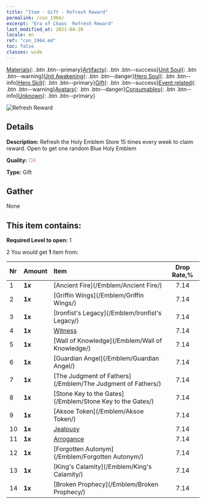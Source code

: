 ```yaml
---
title: "Item - Gift - Refresh Reward"
permalink: /con_1964/
excerpt: "Era of Chaos  Refresh Reward"
last_modified_at: 2021-04-28
locale: en
ref: "con_1964.md"
toc: false
classes: wide
---
```

 [Materials](/Items/){: .btn .btn--primary}[Artifacts](/Items/Artifacts/){: .btn .btn--success}[Unit Soul](/Items/UnitSoul/){: .btn .btn--warning}[Unit Awakening](/Items/UnitAwakening/){: .btn .btn--danger}[Hero Soul](/Items/HeroSoul/){: .btn .btn--info}[Hero Skill](/Items/HeroSkill/){: .btn .btn--primary}[Gift](/Items/Gift/){: .btn .btn--success}[Event related](/Items/Events/){: .btn .btn--warning}[Avatars](/Items/Avatars/){: .btn .btn--danger}[Consumables](/Items/Consumables/){: .btn .btn--info}[Unknown](/Items/Unknown/){: .btn .btn--primary}

 ![Refresh Reward](/images/t/shenghui_4.png)

## Details
 **Description:** Refresh the Holy Emblem Store 15 times every week to claim reward. Open to get one random Blue Holy Emblem

 **Quality:** <span style="color: #DA70D6">OK</span>

 **Type:** Gift

## Gather

  None

## This item contains:

 **Required Level to open:** 1

 2 You would get **1** item  from:

  | Nr | Amount |     Item    | Drop Rate,% |
  |:---|:-------|:------------|:---------:|
  | 1 |  **1x** | [Ancient Fire](/Emblem/Ancient Fire/) | 7.14 | 
  | 2 |  **1x** | [Griffin Wings](/Emblem/Griffin Wings/) | 7.14 | 
  | 3 |  **1x** | [Ironfist's Legacy](/Emblem/Ironfist's Legacy/) | 7.14 | 
  | 4 |  **1x** | [Witness](/Emblem/Witness/) | 7.14 | 
  | 5 |  **1x** | [Wall of Knowledge](/Emblem/Wall of Knowledge/) | 7.14 | 
  | 6 |  **1x** | [Guardian Angel](/Emblem/Guardian Angel/) | 7.14 | 
  | 7 |  **1x** | [The Judgment of Fathers](/Emblem/The Judgment of Fathers/) | 7.14 | 
  | 8 |  **1x** | [Stone Key to the Gates](/Emblem/Stone Key to the Gates/) | 7.14 | 
  | 9 |  **1x** | [Aksoe Token](/Emblem/Aksoe Token/) | 7.14 | 
  | 10 |  **1x** | [Jealousy](/Emblem/Jealousy/) | 7.14 | 
  | 11 |  **1x** | [Arrogance](/Emblem/Arrogance/) | 7.14 | 
  | 12 |  **1x** | [Forgotten Autonym](/Emblem/Forgotten Autonym/) | 7.14 | 
  | 13 |  **1x** | [King's Calamity](/Emblem/King's Calamity/) | 7.14 | 
  | 14 |  **1x** | [Broken Prophecy](/Emblem/Broken Prophecy/) | 7.14 | 
